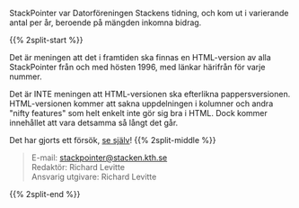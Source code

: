 <!-- 
.. title: StackPointer
.. slug: stackpointer
.. description:
-->

StackPointer var Datorföreningen Stackens tidning, och kom ut i varierande antal per år, beroende på mängden inkomna bidrag.

{{% 2split-start %}}

Det är meningen att det i framtiden ska finnas en HTML-version av alla StackPointer från och med hösten 1996, med länkar härifrån för varje nummer.

Det är INTE meningen att HTML-versionen ska efterlikna pappersversionen. HTML-versionen kommer att sakna uppdelningen i kolumner och andra "nifty features" som helt enkelt inte gör sig bra i HTML. Dock kommer innehållet att vara detsamma så långt det går.

Det har gjorts ett försök, [se själv](http://www.stacken.kth.se/stackpointer/)!
{{% 2split-middle %}}

> E-mail: <stackpointer@stacken.kth.se><br>
> Redaktör: Richard Levitte<br>
> Ansvarig utgivare: Richard Levitte

{{% 2split-end %}}
